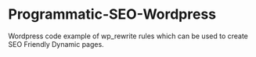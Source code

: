 # Programmatic-SEO-Wordpress
Wordpress code example of wp_rewrite rules which can be used to create SEO Friendly Dynamic pages.
